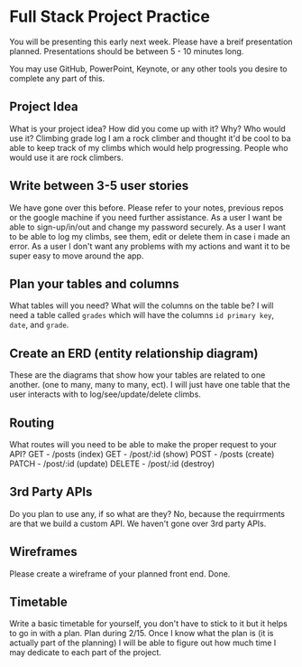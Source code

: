 # Full Stack Project Practice

You will be presenting this early next week.  Please have a breif presentation
planned.  Presentations should be between 5 - 10 minutes long.

You may use GitHub, PowerPoint, Keynote, or any other tools you desire to
complete any part of this.

## Project Idea

What is your project idea?  How did you come up with it? Why? Who would use it?
Climbing grade log
I am a rock climber and thought it'd be cool to ba able to keep track of my climbs which would help progressing.
People who would use it are rock climbers.

## Write between 3-5 user stories

We have gone over this before. Please refer to your notes, previous repos or the
google machine if you need further assistance.
As a user I want be able to sign-up/in/out and change my password securely.
As a user I want to be able to log my climbs, see them, edit or delete them in case i made an error.
As a user I don't want any problems with my actions and want it to be super easy to move around the app.

## Plan your tables and columns

What tables will you need? What will the columns on the table be?
I will need a table called `grades` which will have the columns `id primary key`, `date`, and `grade`.

## Create an ERD (entity relationship diagram)

These are the diagrams that show how your tables are related to one another.
(one to many, many to many, ect).
I will just have one table that the user interacts with to log/see/update/delete climbs.

## Routing

What routes will you need to be able to make the proper request to your API?
GET - /posts (index)
GET - /post/:id (show)
POST - /posts (create)
PATCH - /post/:id (update)
DELETE - /post/:id (destroy)

## 3rd Party APIs

Do you plan to use any, if so what are they?
No, because the requirrments are that we build a custom API.
We haven't gone over 3rd party APIs.

## Wireframes

Please create a wireframe of your planned front end.
Done.

## Timetable

Write a basic timetable for yourself, you don't have to stick to it but it
helps to go in with a plan.
Plan during 2/15. Once I know what the plan is (it is actually part of the planning) I will be able to figure out how much time I may dedicate to each part of the project.

